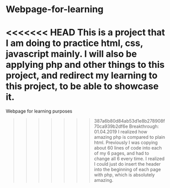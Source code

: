 # Webpage-for-learning
<<<<<<< HEAD
This is a project that I am doing to practice html, css, javascript mainly. I will also be applying php and other things to this project, and redirect my learning to this project, to be able to showcase it.
=======
Webpage for learning purposes
>>>>>>> 387a6b80d84ab53d1e8b278908f70ca939b2df6e
Breakthrough: 01.04.2019 I realized how amazing php is compared to plain html. Previously I was copying about 60 lines of code into each of my 6 pages, and had to change all 6 every time. I realized I could just do insert the header into the beginning of each page with php, which is absolutely amazing.